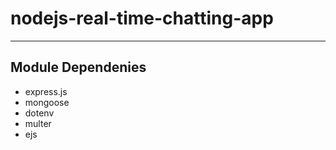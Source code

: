 # nodejs-real-time-chatting-app

---

## Module Dependenies

- express.js
- mongoose
- dotenv
- multer
- ejs
